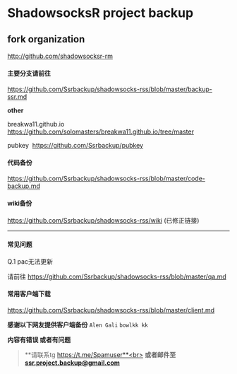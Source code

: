 <h1>ShadowsocksR project backup</h1>

## fork organization

 http://github.com/shadowsocksr-rm

#### 主要分支请前往

https://github.com/Ssrbackup/shadowsocks-rss/blob/master/backup-ssr.md

**other**

breakwa11.github.io https://github.com/solomasters/breakwa11.github.io/tree/master

pubkey  https://github.com/Ssrbackup/pubkey

#### 代码备份

https://github.com/Ssrbackup/shadowsocks-rss/blob/master/code-backup.md

#### wiki备份

https://github.com/Ssrbackup/shadowsocks-rss/wiki  (已修正链接)

------------
#### 常见问题

Q.1 pac无法更新

请前往 https://github.com/Ssrbackup/shadowsocks-rss/blob/master/qa.md

#### 常用客户端下载

https://github.com/Ssrbackup/shadowsocks-rss/blob/master/client.md

**感谢以下网友提供客户端备份**
```Alen Gali``` ```bowlkk kk```	

**内容有错误 或者有问题**
>**请联系tg https://t.me/Spamuser**<br>
**或者邮件至 ssr.project.backup@gmail.com**
